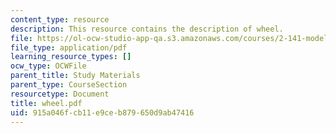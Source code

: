 ```yaml
---
content_type: resource
description: This resource contains the description of wheel.
file: https://ol-ocw-studio-app-qa.s3.amazonaws.com/courses/2-141-modeling-and-simulation-of-dynamic-systems-fall-2006/915a046fcb11e9ceb879650d9ab47416_wheel.pdf
file_type: application/pdf
learning_resource_types: []
ocw_type: OCWFile
parent_title: Study Materials
parent_type: CourseSection
resourcetype: Document
title: wheel.pdf
uid: 915a046f-cb11-e9ce-b879-650d9ab47416
---
```

